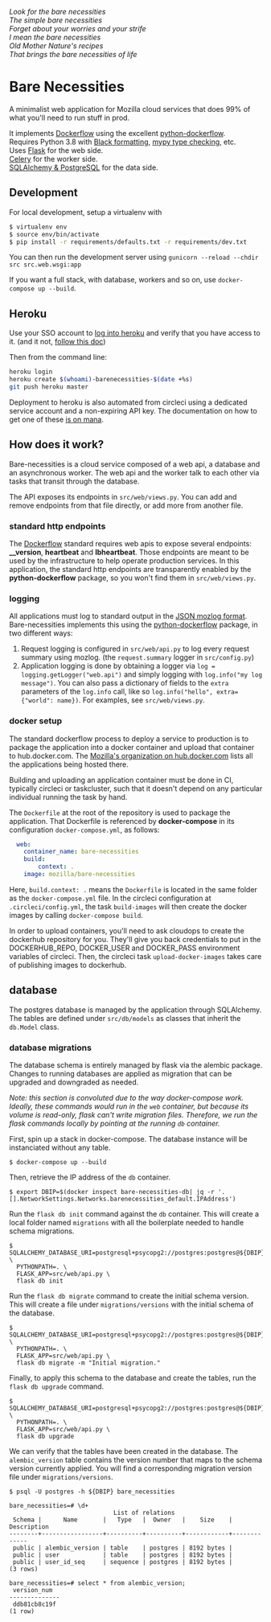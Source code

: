 *Look for the bare necessities  
The simple bare necessities  
Forget about your worries and your strife  
I mean the bare necessities  
Old Mother Nature's recipes  
That brings the bare necessities of life*

# Bare Necessities

A minimalist web application for Mozilla cloud services that does 99% of what you'll need to run stuff in prod.


It implements [Dockerflow](https://github.com/mozilla-services/Dockerflow/) using the excellent [python-dockerflow](https://python-dockerflow.readthedocs.io/).  
Requires Python 3.8 with [Black formatting](https://black.readthedocs.io/en/stable/), [mypy type checking](https://mypy.readthedocs.io/en/stable/), etc.  
Uses [Flask](https://flask.palletsprojects.com/en/1.1.x/) for the web side.  
[Celery](http://docs.celeryproject.org/en/latest/index.html) for the worker side.  
[SQLAlchemy & PostgreSQL](https://docs.sqlalchemy.org/en/13/dialects/postgresql.html) for the data side.  

## Development

For local development, setup a virtualenv with
```bash
$ virtualenv env
$ source env/bin/activate
$ pip install -r requirements/defaults.txt -r requirements/dev.txt
```

You can then run the development server using `gunicorn --reload --chdir src src.web.wsgi:app`

If you want a full stack, with database, workers and so on, use `docker-compose up --build`.

## Heroku

Use your SSO account to [log into heroku](https://sso.mozilla.com/heroku) and verify that you have access to it. (and it not, [follow this doc](https://mana.mozilla.org/wiki/display/TS/Using+SSO+with+your+Heroku+account))

Then from the command line:

``` bash
heroku login
heroku create $(whoami)-barenecessities-$(date +%s)
git push heroku master
```

Deployment to heroku is also automated from circleci using a dedicated service account and a non-expiring API key. The documentation on how to get one of these [is on mana](https://mana.mozilla.org/wiki/display/TS/Obtaining+non-expiring+API+keys).

## How does it work?

Bare-necessities is a cloud service composed of a web api, a database and an asynchronous worker. The web api and the worker talk to each other via tasks that transit through the database.

The API exposes its endpoints in `src/web/views.py`. You can add and remove endpoints from that file directly, or add more from another file.

### standard http endpoints

The [Dockerflow](https://github.com/mozilla-services/Dockerflow/) standard requires web apis to expose several endpoints: **__version**, **__heartbeat__** and **__lbheartbeat__**. Those endpoints are meant to be used by the infrastructure to help operate production services. In this application, the standard http endpoints are transparently enabled by the **python-dockerflow** package, so you won't find them in `src/web/views.py`.

### logging

All applications must log to standard output in the [JSON mozlog format](https://wiki.mozilla.org/Firefox/Services/Logging). Bare-necessities implements this using the [python-dockerflow](https://python-dockerflow.readthedocs.io/en/latest/logging.html) package, in two different ways:

1. Request logging is configured in `src/web/api.py` to log every request summary using mozlog. (the `request.summary` logger in `src/config.py`)
2. Application logging is done by obtaining a logger via `log = logging.getLogger("web.api")` and simply logging with `log.info("my log message")`. You can also pass a dictionary of fields to the `extra` parameters of the `log.info` call, like so `log.info("hello", extra={"world": name})`. For examples, see `src/web/views.py`.

### docker setup

The standard dockerflow process to deploy a service to production is to package the application into a docker container and upload that container to hub.docker.com. The [Mozilla's organization on hub.docker.com](https://hub.docker.com/u/mozilla) lists all the applications being hosted there.

Building and uploading an application container must be done in CI, typically circleci or taskcluster, such that it doesn't depend on any particular individual running the task by hand.

The `Dockerfile` at the root of the repository is used to package the application. That Dockerfile is referenced by **docker-compose** in its configuration `docker-compose.yml`, as follows:

```yaml
  web:
    container_name: bare-necessities
    build:
        context: .
    image: mozilla/bare-necessities
```

Here, `build.context: .` means the `Dockerfile` is located in the same folder as the `docker-compose.yml` file. In the circleci configuration at `.circleci/config.yml`, the task `build-images` will then create the docker images by calling `docker-compose build`.

In order to upload containers, you'll need to ask cloudops to create the dockerhub repository for you. They'll give you back credentials to put in the DOCKERHUB_REPO, DOCKER_USER and DOCKER_PASS environment variables of circleci. Then, the circleci task `upload-docker-images` takes care of publishing images to dockerhub.

## database

The postgres database is managed by the application through SQLAlchemy. The tables are defined under `src/db/models` as classes that inherit the `db.Model` class.

### database migrations

The database schema is entirely managed by flask via the alembic package. Changes to running databases are applied as migration that can be upgraded and downgraded as needed.

*Note: this section is convoluted due to the way docker-compose work. Ideally, these commands would run in the `web` container, but because its volume is read-only, flask can't write migration files. Therefore, we run the flask commands locally by pointing at the running `db` container.*

First, spin up a stack in docker-compose. The database instance will be instanciated without any table.

```
$ docker-compose up --build
```

Then, retrieve the IP address of the `db` container.

```
$ export DBIP=$(docker inspect bare-necessities-db| jq -r '.[].NetworkSettings.Networks.barenecessities_default.IPAddress')
```

Run the `flask db init` command against the `db` container. This will create a local folder named `migrations` with all the boilerplate needed to handle schema migrations.

```
$ SQLALCHEMY_DATABASE_URI=postgresql+psycopg2://postgres:postgres@${DBIP}:5432/bare_necessities \
  PYTHONPATH=. \
  FLASK_APP=src/web/api.py \
  flask db init
```

Run the `flask db migrate` command to create the initial schema version. This will create a file under `migrations/versions` with the initial schema of the database.

```
$ SQLALCHEMY_DATABASE_URI=postgresql+psycopg2://postgres:postgres@${DBIP}:5432/bare_necessities \
  PYTHONPATH=. \
  FLASK_APP=src/web/api.py \
  flask db migrate -m "Initial migration."
```

Finally, to apply this schema to the database and create the tables, run the `flask db upgrade` command.

```
$ SQLALCHEMY_DATABASE_URI=postgresql+psycopg2://postgres:postgres@${DBIP}:5432/bare_necessities \
  PYTHONPATH=. \
  FLASK_APP=src/web/api.py \
  flask db upgrade
```

We can verify that the tables have been created in the database. The `alembic_version` table contains the version number that maps to the schema version currently applied. You will find a corresponding migration version file under `migrations/versions`.

```
$ psql -U postgres -h ${DBIP} bare_necessities

bare_necessities=# \d+
                             List of relations
 Schema |      Name       |   Type   |  Owner   |    Size    | Description 
--------+-----------------+----------+----------+------------+-------------
 public | alembic_version | table    | postgres | 8192 bytes | 
 public | user            | table    | postgres | 8192 bytes | 
 public | user_id_seq     | sequence | postgres | 8192 bytes | 
(3 rows)

bare_necessities=# select * from alembic_version;
 version_num  
--------------
 ddb81cb8c19f
(1 row)
```
